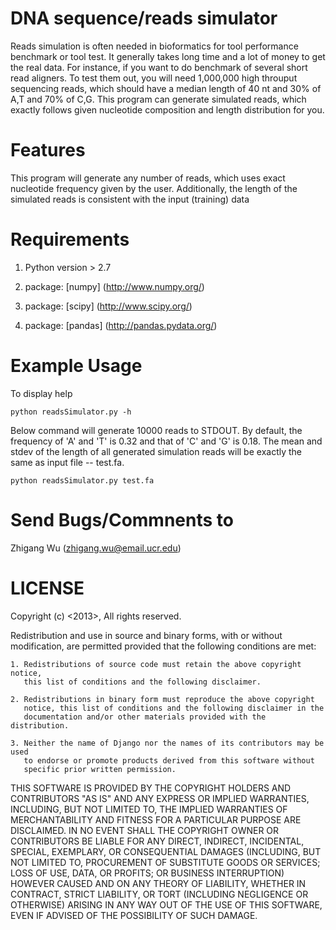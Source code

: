 DNA sequence/reads simulator
================================
Reads simulation is often needed in bioformatics for tool performance benchmark or tool test. It generally takes long time 
and a lot of money to get the real data. For instance, if you want to do benchmark of several 
short read aligners. To test them out, you will need 1,000,000 high throuput sequencing reads, which should 
have a median length of 40 nt and 30% of A,T and 70% of C,G. This program can generate simulated reads, which exactly follows 
given nucleotide composition and length distribution for you. 

Features
=========
This program will generate any number of reads, which uses exact nucleotide frequency given 
by the user. Additionally, the length of the simulated reads is consistent with the input (training)
data

Requirements
=============
  1. Python version > 2.7
  
  2. package: [numpy] (http://www.numpy.org/)

  3. package: [scipy] (http://www.scipy.org/)

  4. package: [pandas] (http://pandas.pydata.org/)


Example Usage
=============
To display help

    python readsSimulator.py -h

 Below command will generate 10000 reads to STDOUT. By default, the frequency of 'A' and 'T' is 0.32 and that 
 of 'C' and 'G' is 0.18. The mean and stdev of the length of all generated simulation reads will be exactly 
 the same as input file -- test.fa.

    python readsSimulator.py test.fa

Send Bugs/Commnents to
======================
Zhigang Wu (zhigang.wu@email.ucr.edu)



LICENSE
=========
Copyright (c) <2013>, <Zhigang Wu>
All rights reserved.

Redistribution and use in source and binary forms, with or without modification,
are permitted provided that the following conditions are met:

    1. Redistributions of source code must retain the above copyright notice, 
       this list of conditions and the following disclaimer.
    
    2. Redistributions in binary form must reproduce the above copyright 
       notice, this list of conditions and the following disclaimer in the
       documentation and/or other materials provided with the distribution.

    3. Neither the name of Django nor the names of its contributors may be used
       to endorse or promote products derived from this software without
       specific prior written permission.

THIS SOFTWARE IS PROVIDED BY THE COPYRIGHT HOLDERS AND CONTRIBUTORS "AS IS" AND
ANY EXPRESS OR IMPLIED WARRANTIES, INCLUDING, BUT NOT LIMITED TO, THE IMPLIED
WARRANTIES OF MERCHANTABILITY AND FITNESS FOR A PARTICULAR PURPOSE ARE
DISCLAIMED. IN NO EVENT SHALL THE COPYRIGHT OWNER OR CONTRIBUTORS BE LIABLE FOR
ANY DIRECT, INDIRECT, INCIDENTAL, SPECIAL, EXEMPLARY, OR CONSEQUENTIAL DAMAGES
(INCLUDING, BUT NOT LIMITED TO, PROCUREMENT OF SUBSTITUTE GOODS OR SERVICES;
LOSS OF USE, DATA, OR PROFITS; OR BUSINESS INTERRUPTION) HOWEVER CAUSED AND ON
ANY THEORY OF LIABILITY, WHETHER IN CONTRACT, STRICT LIABILITY, OR TORT
(INCLUDING NEGLIGENCE OR OTHERWISE) ARISING IN ANY WAY OUT OF THE USE OF THIS
SOFTWARE, EVEN IF ADVISED OF THE POSSIBILITY OF SUCH DAMAGE.


